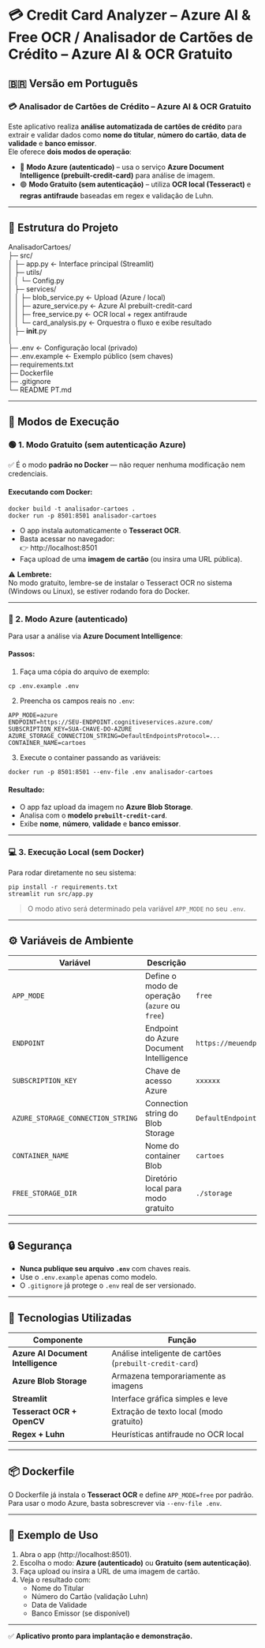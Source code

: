 # 💳 Credit Card Analyzer – Azure AI & Free OCR / Analisador de Cartões de Crédito – Azure AI & OCR Gratuito

## 🇧🇷 Versão em Português

### 💳 Analisador de Cartões de Crédito – Azure AI & OCR Gratuito

Este aplicativo realiza **análise automatizada de cartões de crédito** para extrair e validar dados como **nome do titular**, **número do cartão**, **data de validade** e **banco emissor**.  
Ele oferece **dois modos de operação**:

- 🔵 **Modo Azure (autenticado)** – usa o serviço **Azure Document Intelligence (prebuilt-credit-card)** para análise de imagem.  
- 🟢 **Modo Gratuito (sem autenticação)** – utiliza **OCR local (Tesseract)** e **regras antifraude** baseadas em regex e validação de Luhn.

---

## 🧱 Estrutura do Projeto

AnalisadorCartoes/  
├─ src/  
│  ├─ app.py ← Interface principal (Streamlit)  
│  ├─ utils/  
│  │   └─ Config.py  
│  ├─ services/  
│  │   ├─ blob_service.py ← Upload (Azure / local)  
│  │   ├─ azure_service.py ← Azure AI prebuilt-credit-card  
│  │   ├─ free_service.py ← OCR local + regex antifraude  
│  │   └─ card_analysis.py ← Orquestra o fluxo e exibe resultado  
│  ├─ __init__.py  
│  
├─ .env ← Configuração local (privado)  
├─ .env.example ← Exemplo público (sem chaves)  
├─ requirements.txt  
├─ Dockerfile  
├─ .gitignore  
└─ README PT.md

---

## 🚀 Modos de Execução

### 🟢 1. Modo Gratuito (sem autenticação Azure)

✅ É o modo **padrão no Docker** — não requer nenhuma modificação nem credenciais.

#### Executando com Docker:
```
docker build -t analisador-cartoes .
docker run -p 8501:8501 analisador-cartoes
```

- O app instala automaticamente o **Tesseract OCR**.  
- Basta acessar no navegador:  
  👉 http://localhost:8501  
- Faça upload de uma **imagem de cartão** (ou insira uma URL pública).

⚠️ **Lembrete:**  
No modo gratuito, lembre-se de instalar o Tesseract OCR no sistema (Windows ou Linux), se estiver rodando fora do Docker.

---

### 🔵 2. Modo Azure (autenticado)

Para usar a análise via **Azure Document Intelligence**:

#### Passos:
1. Faça uma cópia do arquivo de exemplo:
```
cp .env.example .env
```
2. Preencha os campos reais no `.env`:
```
APP_MODE=azure
ENDPOINT=https://SEU-ENDPOINT.cognitiveservices.azure.com/
SUBSCRIPTION_KEY=SUA-CHAVE-DO-AZURE
AZURE_STORAGE_CONNECTION_STRING=DefaultEndpointsProtocol=...
CONTAINER_NAME=cartoes
```
3. Execute o container passando as variáveis:
```
docker run -p 8501:8501 --env-file .env analisador-cartoes
```

#### Resultado:
- O app faz upload da imagem no **Azure Blob Storage**.  
- Analisa com o **modelo `prebuilt-credit-card`**.  
- Exibe **nome**, **número**, **validade** e **banco emissor**.

---

### 💻 3. Execução Local (sem Docker)

Para rodar diretamente no seu sistema:
```
pip install -r requirements.txt
streamlit run src/app.py
```

> O modo ativo será determinado pela variável `APP_MODE` no seu `.env`.

---

## ⚙️ Variáveis de Ambiente

| Variável | Descrição | Exemplo |
|-----------|------------|----------|
| `APP_MODE` | Define o modo de operação (`azure` ou `free`) | `free` |
| `ENDPOINT` | Endpoint do Azure Document Intelligence | `https://meuendpoint.cognitiveservices.azure.com/` |
| `SUBSCRIPTION_KEY` | Chave de acesso Azure | `xxxxxx` |
| `AZURE_STORAGE_CONNECTION_STRING` | Connection string do Blob Storage | `DefaultEndpointsProtocol=...` |
| `CONTAINER_NAME` | Nome do container Blob | `cartoes` |
| `FREE_STORAGE_DIR` | Diretório local para modo gratuito | `./storage` |

---

## 🔒 Segurança

- **Nunca publique seu arquivo `.env`** com chaves reais.  
- Use o `.env.example` apenas como modelo.  
- O `.gitignore` já protege o `.env` real de ser versionado.

---

## 🧠 Tecnologias Utilizadas

| Componente | Função |
|-------------|--------|
| **Azure AI Document Intelligence** | Análise inteligente de cartões (`prebuilt-credit-card`) |
| **Azure Blob Storage** | Armazena temporariamente as imagens |
| **Streamlit** | Interface gráfica simples e leve |
| **Tesseract OCR + OpenCV** | Extração de texto local (modo gratuito) |
| **Regex + Luhn** | Heurísticas antifraude no OCR local |

---

## 📦 Dockerfile

O Dockerfile já instala o **Tesseract OCR** e define `APP_MODE=free` por padrão.  
Para usar o modo Azure, basta sobrescrever via `--env-file .env`.

---

## 🧩 Exemplo de Uso

1. Abra o app (http://localhost:8501).  
2. Escolha o modo: **Azure (autenticado)** ou **Gratuito (sem autenticação)**.  
3. Faça upload ou insira a URL de uma imagem de cartão.  
4. Veja o resultado com:
   - Nome do Titular  
   - Número do Cartão (validação Luhn)  
   - Data de Validade  
   - Banco Emissor (se disponível)

---

✅ **Aplicativo pronto para implantação e demonstração.**
